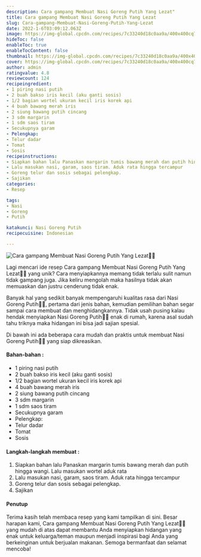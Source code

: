 ```yaml
---
description: Cara gampang Membuat Nasi Goreng Putih Yang Lezat"
title: Cara gampang Membuat Nasi Goreng Putih Yang Lezat
slug: Cara-gampang-Membuat-Nasi-Goreng-Putih-Yang-Lezat
date: 2022-1-6T03:09:12.063Z
image: https://img-global.cpcdn.com/recipes/7c33240d18c0aa9a/400x400cq70/photo.jpg
hideToc: false
enableToc: true
enableTocContent: false
thumbnail: https://img-global.cpcdn.com/recipes/7c33240d18c0aa9a/400x400cq70/photo.jpg
cover: https://img-global.cpcdn.com/recipes/7c33240d18c0aa9a/400x400cq70/photo.jpg
author: admin
ratingvalue: 4.8
reviewcount: 124
recipeingredient:
- 1 piring nasi putih
- 2 buah bakso iris kecil (aku ganti sosis)
- 1/2 bagian wortel ukuran kecil iris korek api
- 4 buah bawang merah iris
- 2 siung bawang putih cincang
- 3 sdm margarin
- 1 sdm saos tiram
- Secukupnya garam
- Pelengkap:
- Telur dadar
- Tomat
- Sosis
recipeinstructions:
- Siapkan bahan lalu Panaskan margarin tumis bawang merah dan putih hingga wangi. Lalu masukan wortel aduk rata
- Lalu masukan nasi, garam, saos tiram. Aduk rata hingga tercampur
- Goreng telur dan sosis sebagai pelengkap.
- Sajikan
categories:
- Resep

tags:
- Nasi
- Goreng
- Putih

katakunci: Nasi Goreng Putih
recipecuisine: Indonesian

---
```


![Cara gampang Membuat Nasi Goreng Putih Yang Lezat👩‍🍳](https://img-global.cpcdn.com/recipes/7c33240d18c0aa9a/400x400cq70/photo.jpg)

Lagi mencari ide resep Cara gampang Membuat Nasi Goreng Putih Yang Lezat👩‍🍳 yang unik? Cara menyiapkannya memang tidak terlalu sulit namun tidak gampang juga. Jika keliru mengolah maka hasilnya tidak akan memuaskan dan justru cenderung tidak enak.

Banyak hal yang sedikit banyak mempengaruhi kualitas rasa dari Nasi Goreng Putih👩‍🍳, pertama dari jenis bahan, kemudian pemilihan bahan segar sampai cara membuat dan menghidangkannya. Tidak usah pusing kalau hendak menyiapkan Nasi Goreng Putih👩‍🍳 enak di rumah, karena asal sudah tahu triknya maka hidangan ini bisa jadi sajian spesial.

Di bawah ini ada beberapa cara mudah dan praktis untuk membuat Nasi Goreng Putih👩‍🍳 yang siap dikreasikan.

<!--inarticleads1-->

#### Bahan-bahan :

- 1 piring nasi putih
- 2 buah bakso iris kecil (aku ganti sosis)
- 1/2 bagian wortel ukuran kecil iris korek api
- 4 buah bawang merah iris
- 2 siung bawang putih cincang
- 3 sdm margarin
- 1 sdm saos tiram
- Secukupnya garam
- Pelengkap:
- Telur dadar
- Tomat
- Sosis

<!--inarticleads2-->

#### Langkah-langkah membuat :

1. Siapkan bahan lalu Panaskan margarin tumis bawang merah dan putih hingga wangi. Lalu masukan wortel aduk rata
1. Lalu masukan nasi, garam, saos tiram. Aduk rata hingga tercampur
1. Goreng telur dan sosis sebagai pelengkap.
1. Sajikan

#### Penutup

Terima kasih telah membaca resep yang kami tampilkan di sini. Besar harapan kami, Cara gampang Membuat Nasi Goreng Putih Yang Lezat👩‍🍳 yang mudah di atas dapat membantu Anda menyiapkan hidangan yang enak untuk keluarga/teman maupun menjadi inspirasi bagi Anda yang berkeinginan untuk berjualan makanan. Semoga bermanfaat dan selamat mencoba!